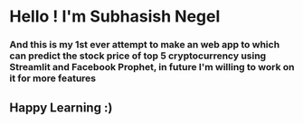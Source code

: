 # Hello ! I'm Subhasish Negel
### And this is my 1st ever attempt to make an web app to which can predict the stock price of top 5 cryptocurrency using Streamlit and Facebook Prophet, in future I'm willing to work on it for more features 
## Happy Learning :)
